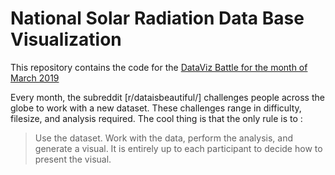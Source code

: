 National Solar Radiation Data Base Visualization
================================================

This repository contains the code for the [DataViz Battle for the month of March 2019](https://www.reddit.com/r/dataisbeautiful/comments/axknia/battle_dataviz_battle_for_the_month_of_march_2019/)

Every month, the subreddit \[r/dataisbeautiful/\] challenges people across the globe to work with a new dataset. These challenges range in difficulty, filesize, and analysis required. The cool thing is that the only rule is to :

> Use the dataset. Work with the data, perform the analysis, and generate a visual. It is entirely up to each participant to decide how to present the visual.
